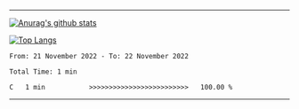 ***

[![Anurag's github stats](https://github-readme-stats.vercel.app/api?username=JW5123&show_icons=true&theme=nightowl)](https://github.com/JW5123/github-readme-stats)  

[![Top Langs](https://github-readme-stats.vercel.app/api/top-langs/?username=JW5123&theme=nightowl&layout=compact)](https://github.com/JW5123/github-readme-stats)

<!--START_SECTION:waka-->

```text
From: 21 November 2022 - To: 22 November 2022

Total Time: 1 min

C   1 min           >>>>>>>>>>>>>>>>>>>>>>>>>   100.00 %
```

<!--END_SECTION:waka-->

***
